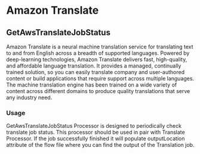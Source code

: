<!--
  Licensed to the Apache Software Foundation (ASF) under one or more
  contributor license agreements.  See the NOTICE file distributed with
  this work for additional information regarding copyright ownership.
  The ASF licenses this file to You under the Apache License, Version 2.0
  (the "License"); you may not use this file except in compliance with
  the License.  You may obtain a copy of the License at
      http://www.apache.org/licenses/LICENSE-2.0
  Unless required by applicable law or agreed to in writing, software
  distributed under the License is distributed on an "AS IS" BASIS,
  WITHOUT WARRANTIES OR CONDITIONS OF ANY KIND, either express or implied.
  See the License for the specific language governing permissions and
  limitations under the License.
-->

# Amazon Translate

## GetAwsTranslateJobStatus

Amazon Translate is a neural machine translation service for translating text to and from English across a breadth of
supported languages. Powered by deep-learning technologies, Amazon Translate delivers fast, high-quality, and affordable
language translation. It provides a managed, continually trained solution, so you can easily translate company and
user-authored content or build applications that require support across multiple languages. The machine translation
engine has been trained on a wide variety of content across different domains to produce quality translations that serve
any industry need.

### Usage

GetAwsTranslateJobStatus Processor is designed to periodically check translate job status. This processor should be used
in pair with Translate Processor. If the job successfully finished it will populate outputLocation attribute of the flow
file where you can find the output of the Translation job.